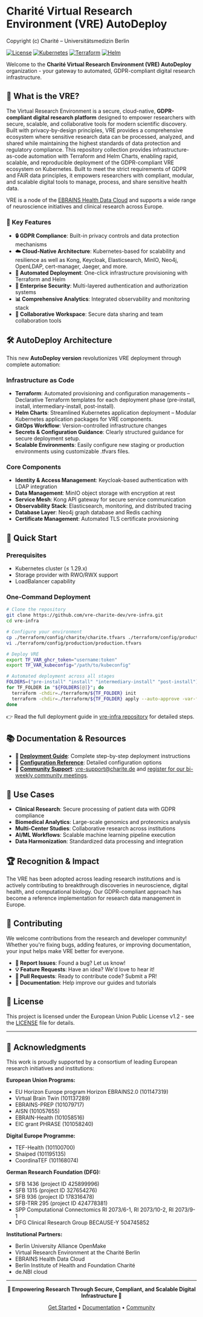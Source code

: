 # Charité Virtual Research Environment (VRE) AutoDeploy

Copyright (c) Charité – Universitätsmedizin Berlin

[![License](https://img.shields.io/badge/License-EUPL%20v1.2-blue.svg)](https://joinup.ec.europa.eu/collection/eupl/eupl-text-eupl-12)
[![Kubernetes](https://img.shields.io/badge/Kubernetes-≤1.29.x-326ce5.svg)](https://kubernetes.io/)
[![Terraform](https://img.shields.io/badge/Terraform-v1.10+-623CE4.svg)](https://terraform.io/)
[![Helm](https://img.shields.io/badge/Helm-v3.17+-0F1689.svg)](https://helm.sh/)

Welcome to the **Charité Virtual Research Environment (VRE) AutoDeploy** organization - your gateway to automated, GDPR-compliant digital research infrastructure.

## 🚀 What is the VRE?

The Virtual Research Environment is a secure, cloud-native, **GDPR-compliant digital research platform** designed to empower researchers with secure, scalable, and collaborative tools for modern scientific discovery. Built with privacy-by-design principles, VRE provides a comprehensive ecosystem where sensitive research data can be processed, analyzed, and shared while maintaining the highest standards of data protection and regulatory compliance. This repository collection provides infrastructure-as-code automation with Terraform and Helm Charts, enabling rapid, scalable, and reproducible deployment of the GDPR-compliant VRE ecosystem on Kubernetes.
Built to meet the strict requirements of GDPR and FAIR data principles, it empowers researchers with compliant, modular, and scalable digital tools to manage, process, and share sensitive health data.

VRE is a node of the [EBRAINS Health Data Cloud](https://www.ebrains.eu/tools/healthdatacloud) and supports a wide range of neuroscience initiatives and clinical research across Europe.

### 🎯 Key Features

- **🔒 GDPR Compliance**: Built-in privacy controls and data protection mechanisms
- **☁️ Cloud-Native Architecture**: Kubernetes-based for scalability and resilience as well as Kong, Keycloak, Elasticsearch, MinIO, Neo4j, OpenLDAP, cert-manager, Jaeger, and more.
- **🔄 Automated Deployment**: One-click infrastructure provisioning with Terraform and Helm
- **🔐 Enterprise Security**: Multi-layered authentication and authorization systems
- **📊 Comprehensive Analytics**: Integrated observability and monitoring stack
- **🤝 Collaborative Workspace**: Secure data sharing and team collaboration tools


## 🛠️ AutoDeploy Architecture

This new **AutoDeploy version** revolutionizes VRE deployment through complete automation:

### Infrastructure as Code
- **Terraform**: Automated provisioning and configuration managements – Declarative Terraform templates for each deployment phase (pre-install, install, intermediary-install, post-install).
- **Helm Charts**: Streamlined Kubernetes application deployment – Modular Kubernetes application packages for VRE components.
- **GitOps Workflow**: Version-controlled infrastructure changes
- **Secrets & Configuration Guidance**: Clearly structured guidance for secure deployment setup.
- **Scalable Environments**: Easily configure new staging or production environments using customizable .tfvars files.

### Core Components
- **Identity & Access Management**: Keycloak-based authentication with LDAP integration
- **Data Management**: MinIO object storage with encryption at rest
- **Service Mesh**: Kong API gateway for secure service communication  
- **Observability Stack**: Elasticsearch, monitoring, and distributed tracing
- **Database Layer**: Neo4j graph database and Redis caching
- **Certificate Management**: Automated TLS certificate provisioning

## 🚀 Quick Start

### Prerequisites
- Kubernetes cluster (≤ 1.29.x)
- Storage provider with RWO/RWX support
- LoadBalancer capability

### One-Command Deployment
```bash
# Clone the repository
git clone https://github.com/vre-charite-dev/vre-infra.git
cd vre-infra

# Configure your environment
cp ./terraform/config/charite/charite.tfvars ./terraform/config/production/production.tfvars
vi ./terraform/config/production/production.tfvars

# Deploy VRE
export TF_VAR_ghcr_token="username:token"
export TF_VAR_kubeconfig="/path/to/kubeconfig"

# Automated deployment across all stages
FOLDERS=("pre-install" "install" "intermediary-install" "post-install")
for TF_FOLDER in "${FOLDERS[@]}"; do
  terraform -chdir=./terraform/${TF_FOLDER} init
  terraform -chdir=./terraform/${TF_FOLDER} apply --auto-approve -var-file=../config/production/production.tfvars
done
```

👉 Read the full deployment guide in [vre-infra repository](https://github.com/vre-charite-autodeploy/vre-infra) for detailed steps.


## 📚 Documentation & Resources

- **📖 [Deployment Guide](https://github.com/vre-charite-autodeploy/vre-infra/blob/main/DEPLOYMENT.md)**: Complete step-by-step deployment instructions
- **🔧 [Configuration Reference](https://github.com/vre-charite-autodeploy/vre-infra/tree/main/terraform/config)**: Detailed configuration options
- **💬 [Community Support](https://github.com/vre-charite-autodeploy/discussions)**: <vre-support@charite.de> and [register for our bi-weekly community meetings](https://us06web.zoom.us/meeting/register/tJErd-utqzkpHtI9rpX8cJVNSidRbM5wuMe1?_x_zm_rtaid=IJCTpcS4SGOCk1TKSMrfZQ.1747903776635.dde5dddf0170eaf75f6b4b29162b6480&_x_zm_rhtaid=232#/registration).

## 🌟 Use Cases

- **Clinical Research**: Secure processing of patient data with GDPR compliance
- **Biomedical Analytics**: Large-scale genomics and proteomics analysis
- **Multi-Center Studies**: Collaborative research across institutions
- **AI/ML Workflows**: Scalable machine learning pipeline execution
- **Data Harmonization**: Standardized data processing and integration

## 🏆 Recognition & Impact

The VRE has been adopted across leading research institutions and is actively contributing to breakthrough discoveries in neuroscience, digital health, and computational biology. Our GDPR-compliant approach has become a reference implementation for research data management in Europe.

## 🤝 Contributing

We welcome contributions from the research and developer community! Whether you're fixing bugs, adding features, or improving documentation, your input helps make VRE better for everyone.

- **🐛 Report Issues**: Found a bug? Let us know!
- **💡 Feature Requests**: Have an idea? We'd love to hear it!
- **🔧 Pull Requests**: Ready to contribute code? Submit a PR!
- **📖 Documentation**: Help improve our guides and tutorials

## 📄 License

This project is licensed under the European Union Public License v1.2 - see the [LICENSE](https://github.com/vre-charite-autodeploy/vre-infra/blob/main/LICENSE) file for details.

---

## 🙏 Acknowledgments

This work is proudly supported by a consortium of leading European research initiatives and institutions:

**European Union Programs:**
- EU Horizon Europe program Horizon EBRAINS2.0 (101147319)
- Virtual Brain Twin (101137289)
- EBRAINS-PREP (101079717)
- AISN (101057655)
- EBRAIN-Health (101058516)
- EIC grant PHRASE (101058240)

**Digital Europe Programme:**
- TEF-Health (101100700)
- Shaiped (101195135)
- CoordinaTEF (101168074)

**German Research Foundation (DFG):**
- SFB 1436 (project ID 425899996)
- SFB 1315 (project ID 327654276)
- SFB 936 (project ID 178316478)
- SFB-TRR 295 (project ID 424778381)
- SPP Computational Connectomics RI 2073/6-1, RI 2073/10-2, RI 2073/9-1
- DFG Clinical Research Group BECAUSE-Y 504745852

**Institutional Partners:**
- Berlin University Alliance OpenMake
- Virtual Research Environment at the Charité Berlin
- EBRAINS Health Data Cloud
- Berlin Institute of Health and Foundation Charité
- de.NBI cloud

---

<div align="center">

**🔬 Empowering Research Through Secure, Compliant, and Scalable Digital Infrastructure 🔬**

[Get Started](https://github.com/vre-charite-dev/vre-infra) • [Documentation](https://github.com/vre-charite-autodeploy) • [Community](https://us06web.zoom.us/meeting/register/tJErd-utqzkpHtI9rpX8cJVNSidRbM5wuMe1?_x_zm_rtaid=IJCTpcS4SGOCk1TKSMrfZQ.1747903776635.dde5dddf0170eaf75f6b4b29162b6480&_x_zm_rhtaid=232#/registration)

</div>
